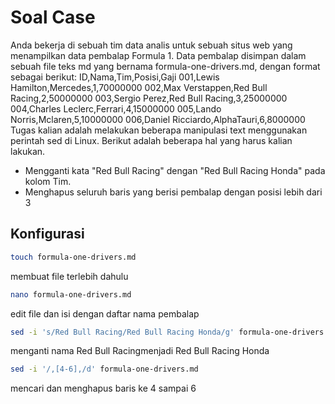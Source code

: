 # Soal Case
Anda bekerja di sebuah tim data analis untuk sebuah situs web yang menampilkan data pembalap Formula 1. Data pembalap disimpan dalam sebuah file teks md yang bernama formula-one-drivers.md, dengan format sebagai berikut: ID,Nama,Tim,Posisi,Gaji 001,Lewis Hamilton,Mercedes,1,70000000 002,Max Verstappen,Red Bull Racing,2,50000000 003,Sergio Perez,Red Bull Racing,3,25000000 004,Charles Leclerc,Ferrari,4,15000000 005,Lando Norris,Mclaren,5,10000000 006,Daniel Ricciardo,AlphaTauri,6,8000000 Tugas kalian adalah melakukan beberapa manipulasi text menggunakan perintah sed di Linux. Berikut adalah beberapa hal yang harus kalian lakukan.
- Mengganti kata "Red Bull Racing" dengan "Red Bull Racing Honda" pada kolom Tim.
- Menghapus seluruh baris yang berisi pembalap dengan posisi lebih dari 3

## Konfigurasi
```bash
touch formula-one-drivers.md
```
membuat file terlebih dahulu

```bash
nano formula-one-drivers.md
```
edit file dan isi dengan daftar nama pembalap

```bash
sed -i 's/Red Bull Racing/Red Bull Racing Honda/g' formula-one-drivers.md
```
menganti nama Red Bull Racingmenjadi Red Bull Racing Honda 

```bash
sed -i '/,[4-6],/d' formula-one-drivers.md
```
mencari dan menghapus baris ke 4 sampai 6
